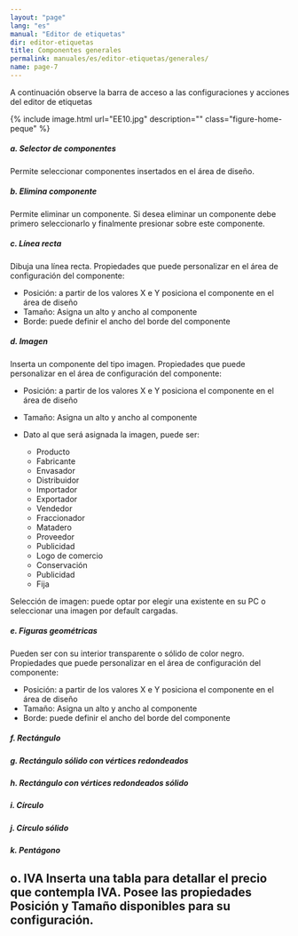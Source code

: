 ```yaml
---
layout: "page"
lang: "es"
manual: "Editor de etiquetas"
dir: editor-etiquetas
title: Componentes generales
permalink: manuales/es/editor-etiquetas/generales/
name: page-7
---
```


A continuación  observe la barra de acceso a las configuraciones y acciones del editor de etiquetas

{% include image.html url="EE10.jpg" description="" class="figure-home-peque" %}

##### a. Selector de componentes
Permite seleccionar componentes insertados en el área de diseño.

##### b. Elimina componente
Permite eliminar un componente. Si desea eliminar un componente debe primero seleccionarlo y finalmente presionar sobre este componente.

##### c. Línea recta
Dibuja una línea recta. 
Propiedades que puede personalizar en el área de configuración del componente:

- Posición: a partir de los valores X e Y posiciona el componente en el área de diseño
- Tamaño: Asigna un alto y ancho al componente
- Borde: puede definir el ancho del borde del componente


##### d. Imagen
 Inserta un componente del tipo imagen. 
 Propiedades que puede personalizar en el área de configuración del componente:

- Posición: a partir de los valores X e Y posiciona el componente en el área de diseño
- Tamaño: Asigna un alto y ancho al componente
- Dato al que será asignada la imagen, puede ser:

    - Producto <br>
    - Fabricante<br>
    - Envasador<br>
    - Distribuidor<br>
    - Importador<br>
    - Exportador<br>
    - Vendedor<br>
    - Fraccionador<br>
    - Matadero<br>
    - Proveedor<br>
    - Publicidad<br>
    - Logo de comercio<br>
    - Conservación<br>
    - Publicidad<br>
    - Fija

Selección de imagen: puede optar por elegir una existente en su PC o seleccionar una imagen por default cargadas.

##### e. Figuras geométricas

Pueden ser con su interior transparente o sólido de color negro. 
Propiedades que puede personalizar en el área de configuración del componente:

- Posición: a partir de los valores X e Y posiciona el componente en el área de diseño
- Tamaño: Asigna un alto y ancho al componente
- Borde: puede definir el ancho del borde del componente

##### f. Rectángulo

##### g.  Rectángulo sólido con vértices redondeados

##### h.  Rectángulo con vértices redondeados sólido

##### i.  Círculo

##### j.  Círculo sólido

##### k.  Pentágono

o.	**IVA**
Inserta una tabla para detallar el precio que contempla IVA. Posee las propiedades Posición y Tamaño disponibles para su configuración.
---

